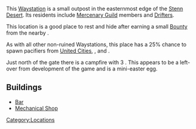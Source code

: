 This [Waystation](Waystation.md "wikilink") is a small [](03%20-%20Projects%20&%20Wikis/Kenshi/Kenshi%20Wiki/Kenshi%20Wiki%20Template/Tech_Hunters.md) outpost in the easternmost edge of the
[Stenn Desert](Stenn_Desert.md "wikilink"). Its residents include
[Mercenary Guild](03%20-%20Projects%20&%20Wikis/Kenshi/Kenshi%20Wiki/Kenshi%20Wiki%20Template/Mercenary_Guild.md "wikilink") members and
[Drifters](Drifters.md "wikilink").

This location is a good place to rest and hide after earning a small
[Bounty](Bounty.md "wikilink") from the nearby [](03%20-%20Projects%20&%20Wikis/Kenshi/Kenshi%20Wiki/Kenshi%20Wiki%20Template/Shek_Kingdom.md).

As with all other non-ruined Waystations, this place has a 25% chance to
spawn pacifiers from [United Cities](03%20-%20Projects%20&%20Wikis/Kenshi/Kenshi%20Wiki/Kenshi%20Wiki%20Template/United_Cities.md "wikilink"), [](Traders_Guild.md), [](03%20-%20Projects%20&%20Wikis/Kenshi/Kenshi%20Wiki/Kenshi%20Wiki%20Template/The_Holy_Nation.md) and [](03%20-%20Projects%20&%20Wikis/Kenshi/Kenshi%20Wiki/Kenshi%20Wiki%20Template/Shek_Kingdom.md).

Just north of the gate there is a campfire with 3 [](Dried_Meat.md). This appears to be a left-over from
development of the game and is a mini-easter egg.

## Buildings

- [Bar](Adventurer_Bar.md "wikilink")
- [Mechanical Shop](Adventurer_Mechanical_Shop.md "wikilink")

[Category:Locations](Category:Locations "wikilink")